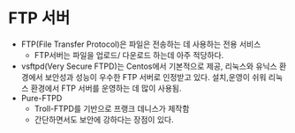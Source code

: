 # FTP 서버



* FTP(File Transfer Protocol)은 파일은 전송하는 데 사용하는 전용 서비스
  * FTP서버는 파일을 업로드/ 다운로드 하는데 아주 적당하다.
* vsftpd(Very Secure FTPD)는 Centos에서 기본적으로 제공, 리눅스와 유닉스 환경에서 보안성과 성능이 우수한 FTP 서버로 인정받고 있다. 설치,운영이 쉬워 리눅스 환경에서 FTP 서버를 운영하는 데 많이 사용됨.
* Pure-FTPD
  * Troll-FTPD를 기반으로 프랭크 데니스가 제작함
  * 간단하면서도 보안에 강하다는 장점이 있다.

